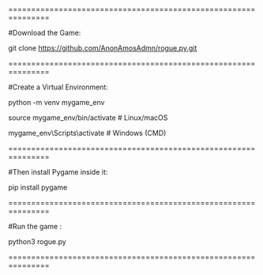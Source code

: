 
===============================================================

#Download the Game:

git clone https://github.com/AnonAmosAdmn/rogue.py.git

===============================================================

#Create a Virtual Environment:

python -m venv mygame_env

source mygame_env/bin/activate  # Linux/macOS

mygame_env\Scripts\activate     # Windows (CMD)

===============================================================

#Then install Pygame inside it:

pip install pygame

===============================================================

#Run the game :

python3 rogue.py

===============================================================
